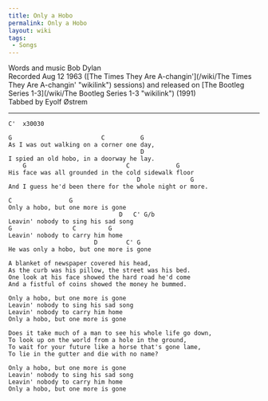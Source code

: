 ```yaml
---
title: Only a Hobo
permalink: Only a Hobo
layout: wiki
tags:
 - Songs
---
```


Words and music Bob Dylan  
Recorded Aug 12 1963 ([The Times They Are
A-changin'](/wiki/The Times They Are A-changin' "wikilink") sessions) and
released on [The Bootleg Series 1-3](/wiki/The Bootleg Series 1-3 "wikilink")
(1991)  
Tabbed by Eyolf Østrem

* * * * *

    C'  x30030

    G                         C          G
    As I was out walking on a corner one day,
                                         D
    I spied an old hobo, in a doorway he lay.
        G                            C             G
    His face was all grounded in the cold sidewalk floor
                                        D              G
    And I guess he'd been there for the whole night or more.

    C                G
    Only a hobo, but one more is gone
                                   D   C' G/b
    Leavin' nobody to sing his sad song
    G                 C         G
    Leavin' nobody to carry him home
                            D        C' G
    He was only a hobo, but one more is gone

    A blanket of newspaper covered his head,
    As the curb was his pillow, the street was his bed.
    One look at his face showed the hard road he'd come
    And a fistful of coins showed the money he bummed.

    Only a hobo, but one more is gone
    Leavin' nobody to sing his sad song
    Leavin' nobody to carry him home
    Only a hobo, but one more is gone

    Does it take much of a man to see his whole life go down,
    To look up on the world from a hole in the ground,
    To wait for your future like a horse that's gone lame,
    To lie in the gutter and die with no name?

    Only a hobo, but one more is gone
    Leavin' nobody to sing his sad song
    Leavin' nobody to carry him home
    Only a hobo, but one more is gone
